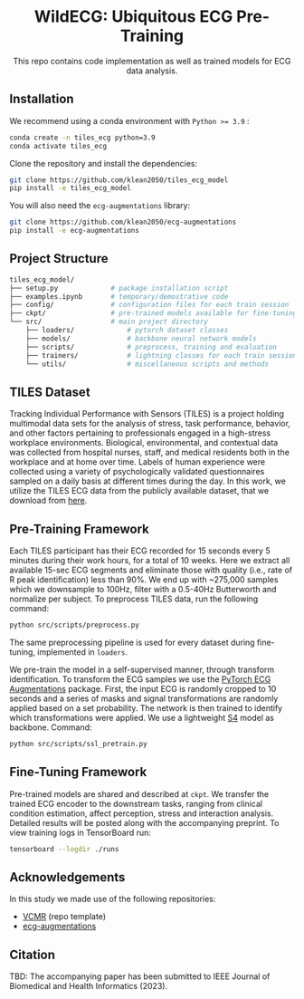 

<div align="center">

# WildECG: Ubiquitous ECG Pre-Training
This repo contains code implementation as well as trained models for ECG data analysis.
  
</div>

## Installation

We recommend using a conda environment with ``Python >= 3.9`` :

```bash
conda create -n tiles_ecg python=3.9
conda activate tiles_ecg
```

Clone the repository and install the dependencies:

```bash
git clone https://github.com/klean2050/tiles_ecg_model
pip install -e tiles_ecg_model
```

You will also need the ``ecg-augmentations`` library:

```bash
git clone https://github.com/klean2050/ecg-augmentations
pip install -e ecg-augmentations
```

## Project Structure

```bash
tiles_ecg_model/
├── setup.py             # package installation script
├── examples.ipynb       # temporary/demostrative code
├── config/              # configuration files for each train session
├── ckpt/                # pre-trained models available for fine-tuning
└── src/                 # main project directory
    ├── loaders/             # pytorch dataset classes
    ├── models/              # backbone neural network models
    ├── scripts/             # preprocess, training and evaluation
    ├── trainers/            # lightning classes for each train session
    └── utils/               # miscellaneous scripts and methods
```

## TILES Dataset

Tracking Individual Performance with Sensors (TILES) is a project holding multimodal data sets for the analysis of stress, task performance, behavior, and other factors pertaining to professionals engaged in a high-stress workplace environments. Biological, environmental, and contextual data was collected from hospital nurses, staff, and medical residents both in the workplace and at home over time. Labels of human experience were collected using a variety of psychologically validated questionnaires sampled on a daily basis at different times during the day. In this work, we utilize the TILES ECG data from the publicly available dataset, that we download from [here](https://tiles-data.isi.edu/).

## Pre-Training Framework

Each TILES participant has their ECG recorded for 15 seconds every 5 minutes during their work hours, for a total of 10 weeks. Here we extract all available 15-sec ECG segments and eliminate those with quality (i.e., rate of R peak identification) less than 90%. We end up with ~275,000 samples which we downsample to 100Hz, filter with a 0.5-40Hz Butterworth and normalize per subject. To preprocess TILES data, run the following command:

```bash
python src/scripts/preprocess.py
```

The same preprocessing pipeline is used for every dataset during fine-tuning, implemented in ``loaders``.

We pre-train the model in a self-supervised manner, through transform identification. To transform the ECG samples we use the [PyTorch ECG Augmentations](https://github.com/klean2050/ecg-augmentations) package. First, the input ECG is randomly cropped to 10 seconds and a series of masks and signal transformations are randomly applied based on a set probability. The network is then trained to identify which transformations were applied. We use a lightweight [S4](https://github.com/HazyResearch/state-spaces) model as backbone. Command:

```bash
python src/scripts/ssl_pretrain.py
```

## Fine-Tuning Framework

Pre-trained models are shared and described at ``ckpt``. We transfer the trained ECG encoder to the downstream tasks, ranging from clinical condition estimation, affect perception, stress and interaction analysis. Detailed results will be posted along with the accompanying preprint. To view training logs in TensorBoard run:

```bash
tensorboard --logdir ./runs
```

## Acknowledgements

In this study we made use of the following repositories:

* [VCMR](https://github.com/klean2050/VCMR) (repo template)
* [ecg-augmentations](https://github.com/klean2050/ecg-augmentations)

## Citation

TBD: The accompanying paper has been submitted to IEEE Journal of Biomedical and Health Informatics (2023).
